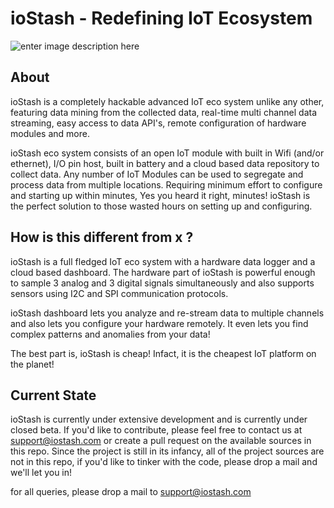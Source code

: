 ioStash - Redefining IoT Ecosystem
========================================

![enter image description here](http://iostash.com/assets/img/logo_black.png)





About
-----
ioStash is a completely hackable advanced IoT eco system unlike any other, featuring data mining from the collected data, real-time multi channel data streaming, easy access to data API's, remote configuration of hardware modules and more.

ioStash eco system consists of an open IoT module with built in Wifi (and/or ethernet), I/O pin host, built in battery and a cloud based data repository to collect data. Any number of IoT Modules can be used to segregate and process data from multiple locations. Requiring minimum effort to configure and starting up within minutes, Yes you heard it right, minutes! ioStash is the perfect solution to those wasted hours on setting up and configuring.

How is this different from x ?
-----
ioStash is a full fledged IoT eco system with a hardware data logger and a cloud based dashboard. The hardware part of ioStash is powerful enough to sample 3 analog and 3 digital signals simultaneously and also supports sensors using I2C and SPI communication protocols.

ioStash dashboard lets you analyze and re-stream data to multiple channels and also lets you configure your hardware remotely. It even lets you find complex patterns and anomalies from your data!

The best part is, ioStash is cheap! Infact, it is the cheapest IoT platform on the planet!

Current State
-------------
ioStash is currently under extensive development and is currently under closed beta. If you'd like to contribute, please feel free to contact us at support@iostash.com or create a pull request on the available sources in this repo. Since the project is still in its infancy, all of the project sources are not in this repo, if you'd like to tinker with the code, please drop a mail and we'll let you in!

for all queries, please drop a mail to support@iostash.com
